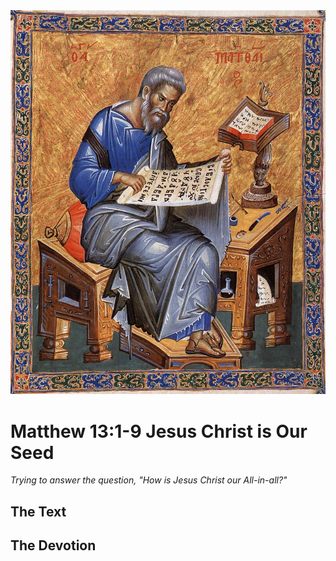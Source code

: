 <img class="intro-right" src="../images/art-matthew.jpg">

# Matthew 13:1-9 Jesus Christ is Our Seed

*Trying to answer the question, "How is Jesus Christ our All-in-all?"*

## The Text

## The Devotion